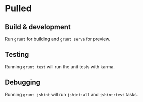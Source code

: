 # Pulled

## Build & development

Run `grunt` for building and `grunt serve` for preview.

## Testing

Running `grunt test` will run the unit tests with karma.

## Debugging

Running `grunt jshint` will run `jshint:all` and `jshint:test` tasks. 